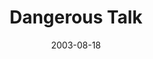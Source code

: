 ---
layout: music 
title: "Dangerous Talk"
series: "Dangerous Conversations"
date: 2003-08-18 
description: "What if prayer wasn’t a collection of pre-arranged lines but just a conversation with God? Join us as we take a look at prayer."
audio: "http://www.crossroads.net/audio/2003%20-%20August%20-%20Dangerous%20Conversations/DC_01_08-17-03_Dangerous_Talk.mp3"
audio-duration: "39:18"
src: "http://www.crossroads.net/players/media/series/bigscreen.danger.jpg"
---